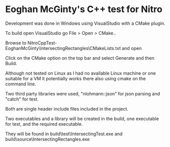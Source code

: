 # Eoghan McGinty's C++ test for Nitro

Development was done in Windows using VisualStudio with a CMake plugin.

To build open VisualStudio go File > Open > CMake.. 
	
Browse to NitroCppTest-EoghanMcGinty\IntersectingRectangles\CMakeLists.txt and open

Click on the CMake option on the top bar and select Generate and then Build.

Although not tested on Linux as I had no available Linux machine or one suitable for a VM it potentially works there also using cmake on the command line.

Two third party libraries were used, "nlohmann::json" for json parsing and "catch" for test.

Both are single header include files included in the project.

Two executables and a library will be created in the build, one executable for test, and the required executable.

They will be found in build\test\IntersectingTest.exe and build\source\IntersectingRectangles.exe